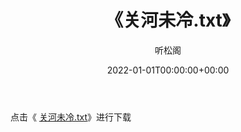 ﻿---
title:  《关河未冷.txt》
date:   2022-01-01T00:00:00+00:00
author: 听松阁
layout: post
permalink: /关河未冷/
categories: 小说
tags: [小说]
---

点击《 [关河未冷.txt](http://img.660000.xyz/bookstukust/book/bntxt/10/关河未冷.txt)》进行下载